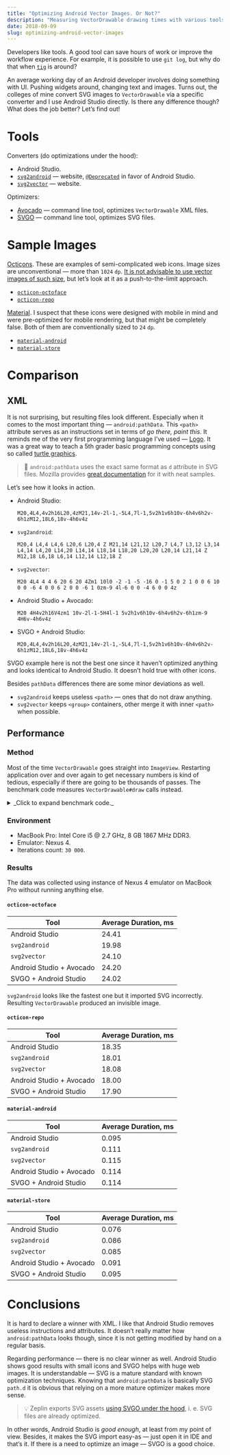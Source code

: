 ```yaml
---
title: "Optimizing Android Vector Images. Or Not?"
description: "Measuring VectorDrawable drawing times with various tools applied."
date: 2018-09-09
slug: optimizing-android-vector-images
---
```


Developers like tools. A good tool can save hours of work or improve the workflow experience.
For example, it is possible to use `git log`, but why do that when [`tig`](https://jonas.github.io/tig/)
is around?

An average working day of an Android developer involves doing something with UI.
Pushing widgets around, changing text and images.
Turns out, the colleges of mine convert SVG images to `VectorDrawable` via
a specific converter and I use Android Studio directly. Is there any difference though?
What does the job better? Let’s find out!

# Tools

Converters (do optimizations under the hood):

* Android Studio.
* [`svg2android`](http://inloop.github.io/svg2android/) — website,
  [`@Deprecated`](https://github.com/inloop/svg2android/commit/4c2312ad376e6c81f0673121b7978768cd94c595)
  in favor of Android Studio.
* [`svg2vector`](http://a-student.github.io/SvgToVectorDrawableConverter.Web/) — website.

Optimizers:

* [Avocado](https://github.com/alexjlockwood/avocado/) — command line tool, optimizes `VectorDrawable` XML files.
* [SVGO](https://github.com/svg/svgo) — command line tool, optimizes SVG files.

# Sample Images

[Octicons](https://octicons.github.com/).
These are examples of semi-complicated web icons.
Image sizes are unconventional — more than `1024` `dp`.
[It is not advisable to use vector images of such size](https://developer.android.com/studio/write/vector-asset-studio#when),
but let’s look at it as a push-to-the-limit approach.

* [`octicon-octoface`](https://octicons.github.com/icon/octoface/)
* [`octicon-repo`](https://octicons.github.com/icon/repo/)

[Material](https://material.io/tools/icons/).
I suspect that these icons were designed with mobile in mind
and were pre-optimized for mobile rendering, but that might be completely false.
Both of them are conventionally sized to `24` `dp`.

* [`material-android`](https://material.io/tools/icons/?icon=android)
* [`material-store`](https://material.io/tools/icons/?icon=store)

# Comparison

## XML

It is not surprising, but resulting files look different.
Especially when it comes to the most important thing — `android:pathData`.
This `<path>` attribute serves as an instructions set in terms
of _go there, paint this_. It reminds me of the very first programming language
I’ve used — [Logo](https://en.wikipedia.org/wiki/Logo_(programming_language)).
It was a great way to teach a 5th grader basic programming concepts
using so called [turtle graphics](https://en.wikipedia.org/wiki/Turtle_graphics).

> :book: `android:pathData` uses the exact same format as `d` attribute in SVG files.
Mozilla provides [great documentation](https://developer.mozilla.org/en-US/docs/Web/SVG/Attribute/d)
for it with neat samples.

Let’s see how it looks in action.

* Android Studio:

    ```text
    M20,4L4,4v2h16L20,4zM21,14v-2l-1,-5L4,7l-1,5v2h1v6h10v-6h4v6h2v-6h1zM12,18L6,18v-4h6v4z
    ```
* `svg2android`:

    ```text
    M20,4 L4,4 L4,6 L20,6 L20,4 Z M21,14 L21,12 L20,7 L4,7 L3,12 L3,14 L4,14 L4,20 L14,20 L14,14 L18,14 L18,20 L20,20 L20,14 L21,14 Z M12,18 L6,18 L6,14 L12,14 L12,18 Z
    ```
* `svg2vector`:

    ```text
    M20 4L4 4 4 6 20 6 20 4Zm1 10l0 -2 -1 -5 -16 0 -1 5 0 2 1 0 0 6 10 0 0 -6 4 0 0 6 2 0 0 -6 1 0zm-9 4l-6 0 0 -4 6 0 0 4z
    ```
* Android Studio + Avocado:

    ```text
    M20 4H4v2h16V4zm1 10v-2l-1-5H4l-1 5v2h1v6h10v-6h4v6h2v-6h1zm-9 4H6v-4h6v4z
    ```
* SVGO + Android Studio:

    ```text
    M20,4L4,4v2h16L20,4zM21,14v-2l-1,-5L4,7l-1,5v2h1v6h10v-6h4v6h2v-6h1zM12,18L6,18v-4h6v4z
    ```

SVGO example here is not the best one since it haven’t optimized anything
and looks identical to Android Studio. It doesn’t hold true with other icons.

Besides `pathData` differences there are some minor deviations as well.

* `svg2android` keeps useless `<path>` — ones that do not draw anything.
* `svg2vector` keeps `<group>` containers, other merge it with inner `<path>` when possible.

## Performance

### Method

Most of the time `VectorDrawable` goes straight into `ImageView`.
Restarting application over and over again to get necessary numbers
is kind of tedious, especially if there are going to be thousands of passes.
The benchmark code measures `VectorDrawable#draw` calls instead.

<details>
  <summary>_Click to expand benchmark code._</summary>

```kotlin
companion object {
    private const val ITERATIONS_COUNT = 30_000
}

private val random = Random()

private fun measureRenderMillis() {
    listOf(
            R.drawable.android_studio,
            R.drawable.svg2android,
            R.drawable.svg2vector,
            R.drawable.android_studio_and_avocado,
            R.drawable.svgo_and_android_studio
    ).forEach { res ->

        val name = resources.getResourceEntryName(res)

        val averageRenderMillis = (0..ITERATIONS_COUNT)
            .map { measureRenderMillis(res) }
            .average()

        println(":: [$name]: $averageRenderMillis ms")
    }
}

private fun measureRenderMillis(@DrawableRes drawableRes: Int): Long {
    val drawable = getDrawable(drawableRes).apply {
        if (this !is VectorDrawable) {
            throw IllegalArgumentException("Drawable supposed to be VectorDrawable.")
        }

        // Tint to prevent internal caching, i. e. draw from scratch all the time.
        setTint(random.nextInt())
    }

    val bitmap = Bitmap.createBitmap(drawable.intrinsicWidth, drawable.intrinsicHeight, Bitmap.Config.ARGB_8888)
    val canvas = Canvas(bitmap)

    drawable.setBounds(0, 0, canvas.width, canvas.height)

    return measureTimeMillis { drawable.draw(canvas) }
}
```

</details>

### Environment

* MacBook Pro: Intel Core i5 @ 2.7 GHz, 8 GB 1867 MHz DDR3.
* Emulator: Nexus 4.
* Iterations count: `30 000`.

### Results

The data was collected using
instance of Nexus 4 emulator on MacBook Pro without running anything else.

#### `octicon-octoface`

Tool                     | Average Duration, ms
-------------------------|---------------------
Android Studio           | 24.41
`svg2android`            | 19.98
`svg2vector`             | 24.10
Android Studio + Avocado | 24.20
SVGO + Android Studio    | 24.02

`svg2android` looks like the fastest one but it imported SVG incorrectly.
Resulting `VectorDrawable` produced an invisible image.

#### `octicon-repo`

Tool                     | Average Duration, ms
-------------------------|---------------------
Android Studio           | 18.35
`svg2android`            | 18.01
`svg2vector`             | 18.08
Android Studio + Avocado | 18.00
SVGO + Android Studio    | 17.90

#### `material-android`

Tool                     | Average Duration, ms
-------------------------|---------------------
Android Studio           | 0.095
`svg2android`            | 0.111
`svg2vector`             | 0.115
Android Studio + Avocado | 0.114
SVGO + Android Studio    | 0.114

#### `material-store`

Tool                     | Average Duration, ms
-------------------------|---------------------
Android Studio           | 0.076
`svg2android`            | 0.086
`svg2vector`             | 0.085
Android Studio + Avocado | 0.091
SVGO + Android Studio    | 0.095

# Conclusions

It is hard to declare a winner with XML. I like that Android Studio
removes useless instructions and attributes. It doesn’t really matter
how `android:pathData` looks though, since it is not getting modified by hand
on a regular basis.

Regarding performance — there is no clear winner as well.
Android Studio shows good results with small icons and SVGO helps with
huge web images. It is understandable — SVG is a mature standard
with known optimization techniques. Knowing that `android:pathData` is basically
SVG `path.d` it is obvious that relying on a more mature optimizer makes more sense.

> :bulb: Zeplin exports SVG assets
> [using SVGO under the hood](https://support.zeplin.io/zeplin-101/developing-web-projects-using-zeplin),
> i. e. SVG files are already optimized.

In other words, Android Studio is _good enough_, at least from my point of view.
Besides, it makes the SVG import easy-as — just open it in IDE and that’s it.
If there is a need to optimize an image — SVGO is a good choice.

